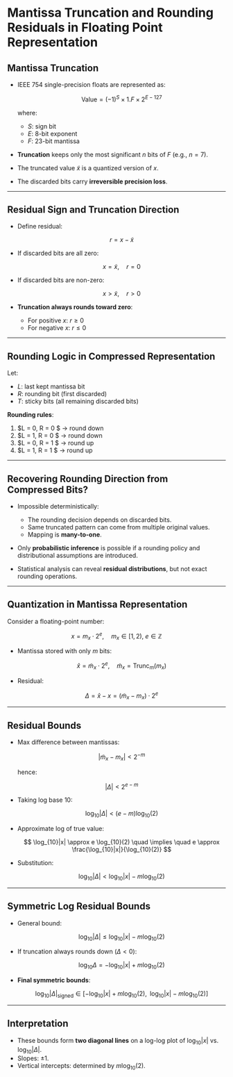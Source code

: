 
# Mantissa Truncation and Rounding Residuals in Floating Point Representation

## Mantissa Truncation

* IEEE 754 single-precision floats are represented as:

  $$
  \text{Value} = (-1)^S \times 1.F \times 2^{E - 127}
  $$

  where:

  * $S$: sign bit
  * $E$: 8-bit exponent
  * $F$: 23-bit mantissa

* **Truncation** keeps only the most significant $n$ bits of $F$ (e.g., $n = 7$).

* The truncated value $\tilde{x}$ is a quantized version of $x$.

* The discarded bits carry **irreversible precision loss**.

---

## Residual Sign and Truncation Direction

* Define residual:

  $$
  r = x - \tilde{x}
  $$

* If discarded bits are all zero:

  $$
  x = \tilde{x}, \quad r = 0
  $$

* If discarded bits are non-zero:

  $$
  x > \tilde{x}, \quad r > 0
  $$

* **Truncation always rounds toward zero**:

  * For positive $x$: $r \geq 0$
  * For negative $x$: $r \leq 0$

---

## Rounding Logic in Compressed Representation

Let:

* $L$: last kept mantissa bit
* $R$: rounding bit (first discarded)
* $T$: sticky bits (all remaining discarded bits)

**Rounding rules**:

1. $L = 0, R = 0 $ → round down
2. $L = 1, R = 0 $ → round down
3. $L = 0, R = 1 $ → round up
4. $L = 1, R = 1 $ → round up

---

## Recovering Rounding Direction from Compressed Bits?

* Impossible deterministically:

  * The rounding decision depends on discarded bits.
  * Same truncated pattern can come from multiple original values.
  * Mapping is **many-to-one**.

* Only **probabilistic inference** is possible if a rounding policy and distributional assumptions are introduced.

* Statistical analysis can reveal **residual distributions**, but not exact rounding operations.

---

## Quantization in Mantissa Representation

Consider a floating-point number:

$$
x = m_x \cdot 2^e, \quad m_x \in [1,2), \; e \in \mathbb{Z}
$$

* Mantissa stored with only $m$ bits:

  $$
  \hat{x} = \tilde{m}_x \cdot 2^e, \quad \tilde{m}_x = \text{Trunc}_m(m_x)
  $$

* Residual:

  $$
  \Delta = \hat{x} - x = (\tilde{m}_x - m_x) \cdot 2^e
  $$

---

## Residual Bounds

* Max difference between mantissas:

  $$
  |\tilde{m}_x - m_x| < 2^{-m}
  $$

  hence:

  $$
  |\Delta| < 2^{e - m}
  $$

* Taking log base 10:

  $$
  \log_{10} |\Delta| < (e - m)\log_{10}(2)
  $$

* Approximate log of true value:

  $$
  \log_{10}|x| \approx e \log_{10}(2) \quad \implies \quad e \approx \frac{\log_{10}|x|}{\log_{10}(2)}
  $$

* Substitution:

  $$
  \log_{10}|\Delta| < \log_{10}|x| - m \log_{10}(2)
  $$

---

## Symmetric Log Residual Bounds

* General bound:

  $$
  \log_{10}|\Delta| \leq \log_{10}|x| - m \log_{10}(2)
  $$

* If truncation always rounds down ($\Delta < 0$):

  $$
  \log_{10}\Delta = -\log_{10}|x| + m\log_{10}(2)
  $$

* **Final symmetric bounds**:

  $$
  \log_{10} |\Delta|_{\text{signed}} \in 
  \left[
  -\log_{10}|x| + m\log_{10}(2), \;\; \log_{10}|x| - m\log_{10}(2)
  \right]
  $$

---

## Interpretation

* These bounds form **two diagonal lines** on a log-log plot of $\log_{10}|x|$ vs. $\log_{10}|\Delta|$.
* Slopes: $\pm 1$.
* Vertical intercepts: determined by $m\log_{10}(2)$.